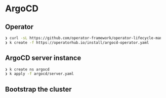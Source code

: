 # ArgoCD 

## Operator
```zsh
❯ curl -sL https://github.com/operator-framework/operator-lifecycle-manager/releases/download/v0.20.0/install.sh | bash -s v0.20.0
❯ k create -f https://operatorhub.io/install/argocd-operator.yaml
```

## ArgoCD server instance

```zsh
❯ k create ns argocd
❯ k apply -f argocd/server.yaml
```

## Bootstrap the cluster